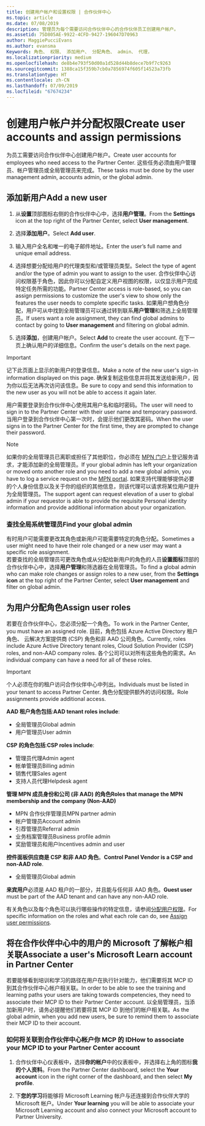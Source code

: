 ```yaml
---
title: 创建用户帐户和设置权限 | 合作伙伴中心
ms.topic: article
ms.date: 07/08/2019
description: 管理员为每个需要访问合作伙伴中心的合作伙伴员工创建用户帐户。
ms.assetid: 75D805AE-9922-4CFD-9427-196047D70963
author: MaggiePucciEvans
ms.author: evansma
Keywords: 角色、 权限、 添加用户、 分配角色、 admin、 代理，
ms.localizationpriority: medium
ms.openlocfilehash: de8b4e793f50d00a1d528d44b8dece7b9f7c9263
ms.sourcegitcommit: 1388ca15f359b7cb0a7856974f605f14523a73fb
ms.translationtype: HT
ms.contentlocale: zh-CN
ms.lasthandoff: 07/09/2019
ms.locfileid: "67674234"
---
```

# <a name="create-user-accounts-and-assign-permissions"></a><span data-ttu-id="fea22-104">创建用户帐户并分配权限</span><span class="sxs-lookup"><span data-stu-id="fea22-104">Create user accounts and assign permissions</span></span>

<span data-ttu-id="fea22-105">为员工需要访问合作伙伴中心创建用户帐户。</span><span class="sxs-lookup"><span data-stu-id="fea22-105">Create user accounts for employees who need access to the Partner Center.</span></span> <span data-ttu-id="fea22-106">这些任务必须由用户管理员、帐户管理员或全局管理员来完成。</span><span class="sxs-lookup"><span data-stu-id="fea22-106">These tasks must be done by the user management admin, accounts admin, or the global admin.</span></span> 


## <a name="add-a-new-user"></a><span data-ttu-id="fea22-107">添加新用户</span><span class="sxs-lookup"><span data-stu-id="fea22-107">Add a new user</span></span>

1. <span data-ttu-id="fea22-108">从**设置**顶部图标右侧的合作伙伴中心中，选择**用户管理**。</span><span class="sxs-lookup"><span data-stu-id="fea22-108">From the **Settings** icon at the top right of the Partner Center, select **User management**.</span></span>

2.  <span data-ttu-id="fea22-109">选择**添加用户**。</span><span class="sxs-lookup"><span data-stu-id="fea22-109">Select **Add user**.</span></span>

3.  <span data-ttu-id="fea22-110">输入用户全名和唯一的电子邮件地址。</span><span class="sxs-lookup"><span data-stu-id="fea22-110">Enter the user’s full name and unique email address.</span></span>

4.  <span data-ttu-id="fea22-111">选择想要分配给用户的代理类型和/或管理员类型。</span><span class="sxs-lookup"><span data-stu-id="fea22-111">Select the type of agent and/or the type of admin you want to assign to the user.</span></span> <span data-ttu-id="fea22-112">合作伙伴中心访问权限基于角色，因此你可以分配自定义用户视图的权限，以仅显示用户完成特定任务所需的功能。</span><span class="sxs-lookup"><span data-stu-id="fea22-112">Partner Center access is role-based, so you can assign permissions to customize the user's view to show only the features the user needs to complete specific tasks.</span></span>  <span data-ttu-id="fea22-113">如果用户想角色分配，用户可从中找到全局管理员可以通过转到联系**用户管理**和筛选上全局管理员。</span><span class="sxs-lookup"><span data-stu-id="fea22-113">If users want a role assignment, they can find global admins to contact by going to **User management** and filtering on global admin.</span></span>

5.  <span data-ttu-id="fea22-114">选择**添加**，创建用户帐户。</span><span class="sxs-lookup"><span data-stu-id="fea22-114">Select **Add** to create the user account.</span></span> <span data-ttu-id="fea22-115">在下一页上确认用户的详细信息。</span><span class="sxs-lookup"><span data-stu-id="fea22-115">Confirm the user's details on the next page.</span></span>

> [!IMPORTANT]  
> <span data-ttu-id="fea22-116">记下此页面上显示的新用户的登录信息。</span><span class="sxs-lookup"><span data-stu-id="fea22-116">Make a note of the new user's sign-in information displayed on this page.</span></span> <span data-ttu-id="fea22-117">确保复制这些信息并将其发送给新用户，因为你以后无法再次访问该信息。</span><span class="sxs-lookup"><span data-stu-id="fea22-117">Be sure to copy and send this information to the new user as you will not be able to access it again later.</span></span> 

<span data-ttu-id="fea22-118">用户需要登录到合作伙伴中心使用其用户名和临时密码。</span><span class="sxs-lookup"><span data-stu-id="fea22-118">The user will need to sign in to the Partner Center with their user name and temporary password.</span></span> <span data-ttu-id="fea22-119">当用户登录到合作伙伴中心第一次时，会提示他们更改其密码。</span><span class="sxs-lookup"><span data-stu-id="fea22-119">When the user signs in to the Partner Center for the first time, they are prompted to change their password.</span></span> 

> [!NOTE]  
>  <span data-ttu-id="fea22-120">如果你的全局管理员已离职或担任了其他职位，你必须在 [MPN 门户](https://partner.microsoft.com/support)上登记服务请求，才能添加新的全局管理员。</span><span class="sxs-lookup"><span data-stu-id="fea22-120">If your global admin has left your organization or moved onto another role and you need to add a new global admin, you have to log a service request on the [MPN portal](https://partner.microsoft.com/support).</span></span> <span data-ttu-id="fea22-121">如果支持代理能够提供必要的个人身份信息以及关于你的组织的其他信息，则该代理可以请求将某位用户提升为全局管理员。</span><span class="sxs-lookup"><span data-stu-id="fea22-121">The support agent can request elevation of a user to global admin if your requestor is able to provide the requisite Personal identity information and provide additional information about your organization.</span></span>

### <a name="find-your-global-admin"></a><span data-ttu-id="fea22-122">查找全局系统管理员</span><span class="sxs-lookup"><span data-stu-id="fea22-122">Find your global admin</span></span>

<span data-ttu-id="fea22-123">有时用户可能需要更改其角色或新用户可能需要特定的角色分配。</span><span class="sxs-lookup"><span data-stu-id="fea22-123">Sometimes a user might need to have their role changed or a new user may want a specific role assignment.</span></span>  
<span data-ttu-id="fea22-124">若要查找的全局管理员可更改角色或从分配给新用户的角色的人员**设置图标**顶部的合作伙伴中心中，选择**用户管理**和筛选器在全局管理员。</span><span class="sxs-lookup"><span data-stu-id="fea22-124">To find a global admin who can make role changes or assign roles to a new user, from the **Settings icon** at the top right of the Partner Center, select **User management** and filter on global admin.</span></span> 

## <a name="assign-user-roles"></a><span data-ttu-id="fea22-125">为用户分配角色</span><span class="sxs-lookup"><span data-stu-id="fea22-125">Assign user roles</span></span>

<span data-ttu-id="fea22-126">若要在合作伙伴中心，您必须分配一个角色。</span><span class="sxs-lookup"><span data-stu-id="fea22-126">To work in the Partner Center, you must have an assigned role.</span></span>  <span data-ttu-id="fea22-127">目前，角色包括 Azure Active Directory 租户角色、 云解决方案提供商 (CSP) 角色和非 AAD 公司角色。</span><span class="sxs-lookup"><span data-stu-id="fea22-127">Currently, roles include Azure Active Directory tenant roles, Cloud Solution Provider (CSP) roles, and non-AAD company roles.</span></span> <span data-ttu-id="fea22-128">各个公司可以对所有这些角色的需求。</span><span class="sxs-lookup"><span data-stu-id="fea22-128">An individual company can have a need for all of these roles.</span></span>

>[!Important]
><span data-ttu-id="fea22-129">个人必须在你的租户访问合作伙伴中心中列出。</span><span class="sxs-lookup"><span data-stu-id="fea22-129">Individuals must be listed in your tenant to access Partner Center.</span></span> <span data-ttu-id="fea22-130">角色分配提供额外的访问权限。</span><span class="sxs-lookup"><span data-stu-id="fea22-130">Role assignments provide additional access.</span></span>


<span data-ttu-id="fea22-131">**AAD 租户角色包括**:</span><span class="sxs-lookup"><span data-stu-id="fea22-131">**AAD tenant roles include**:</span></span>
- <span data-ttu-id="fea22-132">全局管理员</span><span class="sxs-lookup"><span data-stu-id="fea22-132">Global admin</span></span>
- <span data-ttu-id="fea22-133">用户管理员</span><span class="sxs-lookup"><span data-stu-id="fea22-133">User admin</span></span>

<span data-ttu-id="fea22-134">**CSP 的角色包括**:</span><span class="sxs-lookup"><span data-stu-id="fea22-134">**CSP roles include**:</span></span>
- <span data-ttu-id="fea22-135">管理员代理</span><span class="sxs-lookup"><span data-stu-id="fea22-135">Admin agent</span></span>
- <span data-ttu-id="fea22-136">帐单管理员</span><span class="sxs-lookup"><span data-stu-id="fea22-136">Billing admin</span></span>
- <span data-ttu-id="fea22-137">销售代理</span><span class="sxs-lookup"><span data-stu-id="fea22-137">Sales agent</span></span>
- <span data-ttu-id="fea22-138">支持人员代理</span><span class="sxs-lookup"><span data-stu-id="fea22-138">Helpdesk agent</span></span>

<span data-ttu-id="fea22-139">**管理 MPN 成员身份和公司 (非 AAD) 的角色**</span><span class="sxs-lookup"><span data-stu-id="fea22-139">**Roles that manage the MPN membership and the company (Non-AAD)**</span></span>
- <span data-ttu-id="fea22-140">MPN 合作伙伴管理员</span><span class="sxs-lookup"><span data-stu-id="fea22-140">MPN partner admin</span></span>
- <span data-ttu-id="fea22-141">帐户管理员</span><span class="sxs-lookup"><span data-stu-id="fea22-141">Account admin</span></span>
- <span data-ttu-id="fea22-142">引荐管理员</span><span class="sxs-lookup"><span data-stu-id="fea22-142">Referral admin</span></span>
- <span data-ttu-id="fea22-143">业务档案管理员</span><span class="sxs-lookup"><span data-stu-id="fea22-143">Business profile admin</span></span>
- <span data-ttu-id="fea22-144">奖励管理员和用户</span><span class="sxs-lookup"><span data-stu-id="fea22-144">Incentives admin and user</span></span>

<span data-ttu-id="fea22-145">**控件面板供应商是 CSP 和非 AAD 角色**。</span><span class="sxs-lookup"><span data-stu-id="fea22-145">**Control Panel Vendor is a CSP and non-AAD role**.</span></span>
- <span data-ttu-id="fea22-146">全局管理员</span><span class="sxs-lookup"><span data-stu-id="fea22-146">Global admin</span></span>

<span data-ttu-id="fea22-147">**来宾用户**必须是 AAD 租户的一部分，并且能与任何非 AAD 角色。</span><span class="sxs-lookup"><span data-stu-id="fea22-147">**Guest user** must be part of the AAD tenant and can have any non-AAD role.</span></span>

<span data-ttu-id="fea22-148">有关角色以及每个角色可以执行哪些操作的特定信息，请参阅[分配用户权限](permissions-overview.md)。</span><span class="sxs-lookup"><span data-stu-id="fea22-148">For specific information on the roles and what each role can do, see [Assign user permissions](permissions-overview.md).</span></span>

## <a name="associate-a-users-microsoft-learn-account-in-partner-center"></a><span data-ttu-id="fea22-149">将在合作伙伴中心中的用户的 Microsoft 了解帐户相关联</span><span class="sxs-lookup"><span data-stu-id="fea22-149">Associate a user's Microsoft Learn account in Partner Center</span></span>

<span data-ttu-id="fea22-150">若要能够看到培训和学习的路径在用户在执行针对能力，他们需要将其 MCP ID 到其合作伙伴中心帐户相关联。</span><span class="sxs-lookup"><span data-stu-id="fea22-150">In order to be able to see the training and learning paths your users are taking towards competencies, they need to associate their MCP ID to their Partner Center account.</span></span> <span data-ttu-id="fea22-151">以全局管理员，当添加新用户时，请务必提醒他们若要将其 MCP ID 到他们的帐户相关联。</span><span class="sxs-lookup"><span data-stu-id="fea22-151">As the global admin, when you add new users, be sure to remind them to associate their MCP ID to their account.</span></span> 

### <a name="how-to-associate-your-mcp-id-to-your-partner-center-account"></a><span data-ttu-id="fea22-152">如何将关联到合作伙伴中心帐户你 MCP 的 ID</span><span class="sxs-lookup"><span data-stu-id="fea22-152">How to associate your MCP ID to your Partner Center account</span></span>

1. <span data-ttu-id="fea22-153">合作伙伴中心仪表板中，选择**你的帐户**中的仪表板中，并选择右上角的图标**我的个人资料**。</span><span class="sxs-lookup"><span data-stu-id="fea22-153">From the Partner Center dashboard, select the **Your account** icon in the right corner of the dashboard, and then select **My profile**.</span></span>

2. <span data-ttu-id="fea22-154">下**您的学习**将能够将 Microsoft Learning 帐户与还连接到合作伙伴大学的 Microsoft 帐户。</span><span class="sxs-lookup"><span data-stu-id="fea22-154">Under **Your learning** you will be able to associate your Microsoft Learning account and also connect your Microsoft account to Partner University.</span></span>








